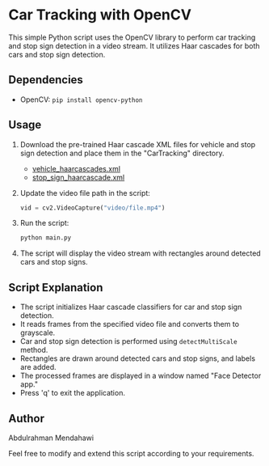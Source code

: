 # Car Tracking with OpenCV

This simple Python script uses the OpenCV library to perform car tracking and stop sign detection in a video stream. It utilizes Haar cascades for both cars and stop sign detection.

## Dependencies

- OpenCV: `pip install opencv-python`

## Usage

1. Download the pre-trained Haar cascade XML files for vehicle and stop sign detection and place them in the "CarTracking" directory.

    - [vehicle_haarcascades.xml]([path/to/vehicle_haarcascades.xml](https://github.com/amendahawi/VehicleDetection/blob/main/stop_sign_haarcascade.xml))
    - [stop_sign_haarcascade.xml]([path/to/stop_sign_haarcascade.xml](https://github.com/amendahawi/VehicleDetection/blob/main/vehicle_haarcascades.xml))

2. Update the video file path in the script:

    ```python
    vid = cv2.VideoCapture("video/file.mp4")
    ```

3. Run the script:

    ```bash
    python main.py
    ```

4. The script will display the video stream with rectangles around detected cars and stop signs.

## Script Explanation

- The script initializes Haar cascade classifiers for car and stop sign detection.
- It reads frames from the specified video file and converts them to grayscale.
- Car and stop sign detection is performed using `detectMultiScale` method.
- Rectangles are drawn around detected cars and stop signs, and labels are added.
- The processed frames are displayed in a window named "Face Detector app."
- Press 'q' to exit the application.

## Author

Abdulrahman Mendahawi

Feel free to modify and extend this script according to your requirements.
